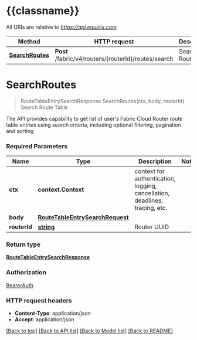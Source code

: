 # {{classname}}

All URIs are relative to *https://api.equinix.com*

Method | HTTP request | Description
------------- | ------------- | -------------
[**SearchRoutes**](RoutesApi.md#SearchRoutes) | **Post** /fabric/v4/routers/{routerId}/routes/search | Search Route Table

# **SearchRoutes**
> RouteTableEntrySearchResponse SearchRoutes(ctx, body, routerId)
Search Route Table

The API provides capability to get list of user's Fabric Cloud Router route table entries using search criteria, including optional filtering, pagination and sorting

### Required Parameters

Name | Type | Description  | Notes
------------- | ------------- | ------------- | -------------
 **ctx** | **context.Context** | context for authentication, logging, cancellation, deadlines, tracing, etc.
  **body** | [**RouteTableEntrySearchRequest**](RouteTableEntrySearchRequest.md)|  | 
  **routerId** | [**string**](.md)| Router UUID | 

### Return type

[**RouteTableEntrySearchResponse**](RouteTableEntrySearchResponse.md)

### Authorization

[BearerAuth](../README.md#BearerAuth)

### HTTP request headers

 - **Content-Type**: application/json
 - **Accept**: application/json

[[Back to top]](#) [[Back to API list]](../README.md#documentation-for-api-endpoints) [[Back to Model list]](../README.md#documentation-for-models) [[Back to README]](../README.md)

